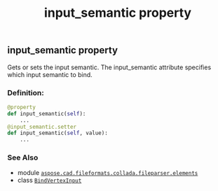 ﻿---
title: input_semantic property
second_title: Aspose.CAD for Python via .NET API References
description: 
type: docs
weight: 30
url: /python-net/aspose.cad.fileformats.collada.fileparser.elements/bindvertexinput/input_semantic/
is_root: false
---

## input_semantic property


Gets or sets the input semantic.
The input_semantic attribute specifies which input semantic to bind.
### Definition:
```python
@property
def input_semantic(self):
    ...
@input_semantic.setter
def input_semantic(self, value):
    ...
```

### See Also
* module [`aspose.cad.fileformats.collada.fileparser.elements`](../../)
* class [`BindVertexInput`](/cad/python-net/aspose.cad.fileformats.collada.fileparser.elements/bindvertexinput)
